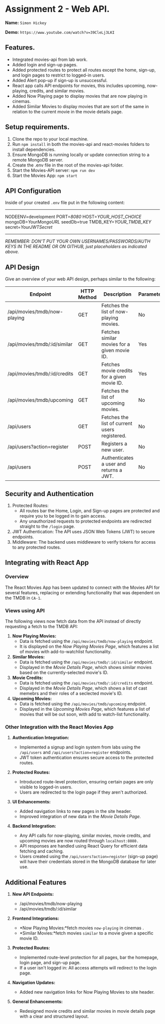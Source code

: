# Assignment 2 - Web API.

__Name:__ `Simon Hickey`

__Demo:__ `https://www.youtube.com/watch?v=39CleLj3LKI`

## Features.
 
 + Integrated movies-api from lab work.
 + Added login and sign-up pages.
 + Added protected routes to protect all routes except the home, sign-up, and login pages to restrict to logged-in users. 
 + Added Alert pop-up if sign-up is unsuccessful.
 + React app calls API endpoints for movies, this includes upcoming, now-playing, credits, and similar movies.
 + Added Now Playing page to display movies that are now playing in cinemas.
 + Added Similar Movies to display movies that are sort of the same in relation to the current movie in the movie details page.

## Setup requirements.

1. Clone the repo to your local machine.
2. Run `npm install` in both the movies-api and react-movies folders to install dependencies.
3. Ensure MongoDB is running locally or update connection string to a remote MongoDB server.
4. Create the .env file in the root of the movies-api folder.
5. Start the Movies-API server: `npm run dev`
6. Start the Movies App: `npm start`

## API Configuration

Inside of your created `.env` file put in the following content:
______________________
NODEENV=development
PORT=*8080*
HOST=*YOUR_HOST_CHOICE*
mongoDB=*YourMongoURL*
seedDb=true
TMDB_KEY=*YOUR_TMDB_KEY*
secret=*YourJWTSecret*
______________________

*REMEMBER: DON'T PUT YOUR OWN USERNAMES/PASSWORDS/AUTH KEYS IN THE README OR ON GITHUB, just placeholders as indicated above.*

## API Design
Give an overview of your web API design, perhaps similar to the following: 

| Endpoint                      | HTTP Method | Description                                         | Parameterized? |
|-------------------------------|-------------|-----------------------------------------------------|----------------|
| /api/movies/tmdb/now-playing  | GET         | Fetches the list of now-playing movies.             | No             |
| /api/movies/tmdb/:id/similar  | GET         | Fetches similar movies for a given movie ID.        | Yes            |
| /api/movies/tmdb/:id/credits  | GET         | Fetches movie credits for a given movie ID.         | Yes            |
| /api/movies/tmdb/upcoming     | GET         | Fetches the list of upcoming movies.                | No             |
| /api/users                    | GET         | Fetches the list of current users registered.       | No             |
| /api/users?action=register    | POST        | Registers a new user.                               | No             |
| /api/users                    | POST        | Authenticates a user and returns a JWT.             | No             |

## Security and Authentication

1. Protected Routes:
    - All routes bar the Home, Login, and Sign-up pages are protected and require you to be logged in to gain access.
    - Any unauthorized requests to protected endpoints are redirected straight to the `/login` page.
2. JWT Authentication: The API uses JSON Web Tokens (JWT) to secure endpoints.
3. Middleware: The backend uses middleware to verify tokens for access to any protected routes.

## Integrating with React App

### Overview

The React Movies App has been updated to connect with the Movies API for several features, replacing or extending functionality that was dependent on the TMDB in `CA-1`.

### Views using API

The following views now fetch data from the API instead of directly requesting a fetch to the TMDB API:

1. __Now Playing Movies:__
    - Data is fetched using the `/api/movies/tmdb/now-playing` endpoint.
    - It is displayed on the *Now Playing Movies Page*, which features a list of movies with add-to-watchlist functionality.
2. __Similar Movies:__
    - Data is fetched using the `/api/movies/tmdb/:id/similar` endpoint.
    - Displayed in the *Movie Details Page*, which shows similar movies based on the currently-selected movie's ID.
3. __Movie Credits:__
    - Data is fetched using the `/api/movies/tmdb/:id/credits` endpoint.
    - Displayed in the *Movie Details Page*, which shows a list of cast memebrs and their roles of a seclected movie's ID.
4. __Upcoming Movies:__
    - Data is fetched using the `/api/movies/tmdb/upcoming` endpoint.
    - Displayed in the *Upcoming Movies Page*, which features a list of movies that will be out soon, with add to watch-list functionality.

### Other Integration with the React Movies App

1. __Authentication Integration:__
    - Implemented a signup and login system from labs using the `/api/users` and `/api/users?action=register` endpoints.
    - JWT token authentication ensures secure access to the protected routes.

2. __Protected Routes:__
    - Introduced route-level protection, ensuring certain pages are only visible to logged-in users.
    - Users are redirected to the login page if they aren't authorized.

3. __UI Enhancements:__
    - Added navigation links to new pages in the site header.
    - Improved integration of new data in the *Movie Details Page.*

4. __Backend Integration:__
    - Any API calls for now-playing, similar movies, movie credits, and upcoming movies are now routed through `localhost:8080.`
    - API responses are handled using React Query for efficient data fetching and caching.
    - Users created using the `/api/users?action=register` (sign-up page) will have their credentials stored in the MongoDB database for later use.

## Additional Features

1. __New API Endpoints:__
    - /api/movies/tmdb/now-playing
    - /api/movies/tmdb/:id/similar

2. __Frontend Integrations:__
    - *Now Playing Movies:*fetch movies `now-playing` in cinemas .
    - *Similar Movies:*fetch movies `similar` to a movie given a specific movie ID.

3. __Protected Routes:__
    - Implemented route-level protection for all pages, bar the homepage, login page, and sign-up page.
    - If a user isn't logged in: All access attempts will redirect to the login page.

4. __Navigation Updates:__
    - Added new navigation links for Now Playing Movies to site header.

5. __General Enhancements:__
    - Redesigned movie credits and similar movies in movie details page with a clear and structured layout.